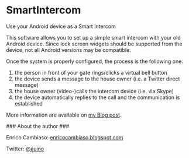 # SmartIntercom
Use your Android device as a Smart Intercom

This software allows you to set up a simple smart intercom with your old Android device.
Since lock screen widgets should be supported from the device, not all Android versions may be compatible.

Once the system is properly configured, the process is the following one:
 1. the person in front of your gate rings/clicks a virtual bell button
 2. the device sends a message to the house owner (i.e. a Twitter direct message)
 3. the house owner (video-)calls the intercom device (i.e. via Skype)
 4. the device automatically replies to the call and the communication is established

More information are available on [my Blog post](http://enricocambiaso.blogspot.it/2014/07/use-your-old-android-phone-as-smart.html).

### About the author ###

Enrico Cambiaso: [enricocambiaso.blogspot.com](http://enricocambiaso.blogspot.com)

Twitter: [@auino](https://twitter.com/auino)
